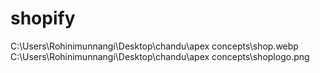 # shopify 
C:\Users\Rohinimunnangi\Desktop\chandu\apex concepts\shop.webp
C:\Users\Rohinimunnangi\Desktop\chandu\apex concepts\shoplogo.png
